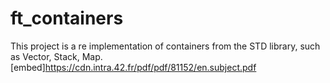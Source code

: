 # ft_containers

This project is a re implementation of containers from the STD library, such as Vector, Stack, Map. 
[embed]https://cdn.intra.42.fr/pdf/pdf/81152/en.subject.pdf
